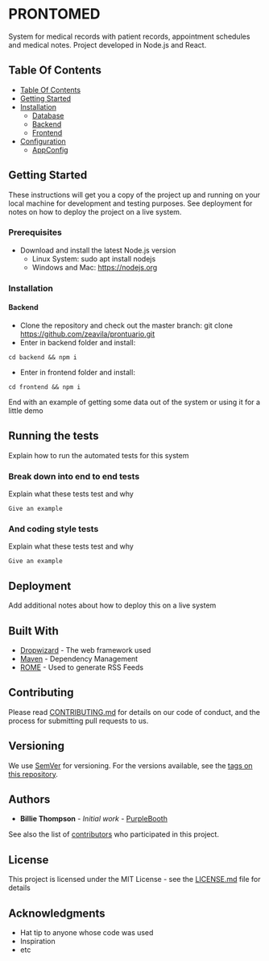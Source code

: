 # PRONTOMED

System for medical records with patient records, appointment schedules and medical notes. Project developed in Node.js and React.

## Table Of Contents

- [Table Of Contents](#table-of-contents)
- [Getting Started](#getting-started)
- [Installation](#installation)
  - [Database](#database)
  - [Backend](#backend)
  - [Frontend](#frontend)
- [Configuration](#configuration)
  - [AppConfig](#app-config)

## Getting Started

These instructions will get you a copy of the project up and running on your local machine for development and testing purposes. See deployment for notes on how to deploy the project on a live system.

### Prerequisites

- Download and install the latest Node.js version
  - Linux System: sudo apt install nodejs
  - Windows and Mac: https://nodejs.org

### Installation

#### Backend

- Clone the repository and check out the master branch: git clone https://github.com/zeavila/prontuario.git
- Enter in backend folder and install:

```
cd backend && npm i
```

- Enter in frontend folder and install:

```
cd frontend && npm i
```

End with an example of getting some data out of the system or using it for a little demo

## Running the tests

Explain how to run the automated tests for this system

### Break down into end to end tests

Explain what these tests test and why

```
Give an example
```

### And coding style tests

Explain what these tests test and why

```
Give an example
```

## Deployment

Add additional notes about how to deploy this on a live system

## Built With

- [Dropwizard](http://www.dropwizard.io/1.0.2/docs/) - The web framework used
- [Maven](https://maven.apache.org/) - Dependency Management
- [ROME](https://rometools.github.io/rome/) - Used to generate RSS Feeds

## Contributing

Please read [CONTRIBUTING.md](https://gist.github.com/PurpleBooth/b24679402957c63ec426) for details on our code of conduct, and the process for submitting pull requests to us.

## Versioning

We use [SemVer](http://semver.org/) for versioning. For the versions available, see the [tags on this repository](https://github.com/your/project/tags).

## Authors

- **Billie Thompson** - _Initial work_ - [PurpleBooth](https://github.com/PurpleBooth)

See also the list of [contributors](https://github.com/your/project/contributors) who participated in this project.

## License

This project is licensed under the MIT License - see the [LICENSE.md](LICENSE.md) file for details

## Acknowledgments

- Hat tip to anyone whose code was used
- Inspiration
- etc
